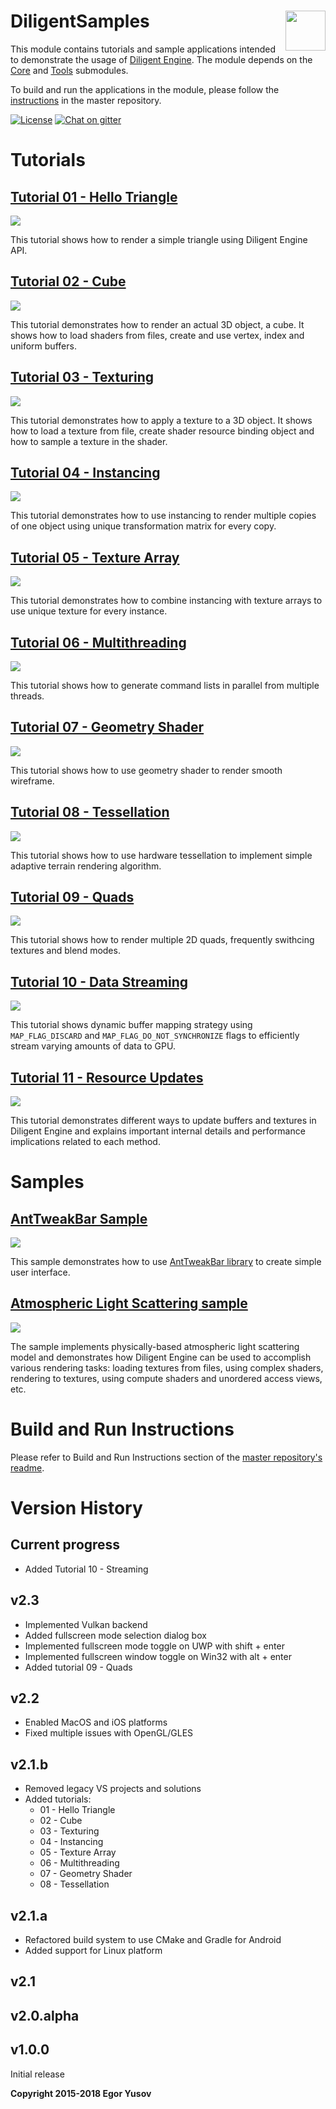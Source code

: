 # DiligentSamples <img src="https://github.com/DiligentGraphics/DiligentCore/blob/master/media/diligentgraphics-logo.png" height=64 align="right" valign="middle">


This module contains tutorials and sample applications intended to demonstrate the usage of [Diligent Engine](https://github.com/DiligentGraphics/DiligentEngine). The module depends on the [Core](https://github.com/DiligentGraphics/DiligentCore) and [Tools](https://github.com/DiligentGraphics/DiligentTools) submodules.

To build and run the applications in the module, please follow the [instructions](https://github.com/DiligentGraphics/DiligentEngine/blob/master/README.md) in the master repository.

[![License](https://img.shields.io/badge/License-Apache%202.0-blue.svg)](https://opensource.org/licenses/Apache-2.0)
[![Chat on gitter](https://badges.gitter.im/gitterHQ/gitter.png)](https://gitter.im/diligent-engine)


# Tutorials

## [Tutorial 01 - Hello Triangle](Tutorials/Tutorial01_HelloTriangle)

![](Tutorials/Tutorial01_HelloTriangle/Screenshot.png)

This tutorial shows how to render a simple triangle using Diligent Engine API.

## [Tutorial 02 - Cube](Tutorials/Tutorial02_Cube)

![](Tutorials/Tutorial02_Cube/Screenshot.png)

This tutorial demonstrates how to render an actual 3D object, a cube. It shows how to load shaders from files, create and use vertex, 
index and uniform buffers.

## [Tutorial 03 - Texturing](Tutorials/Tutorial03_Texturing)

![](Tutorials/Tutorial03_Texturing/Screenshot.png)

This tutorial demonstrates how to apply a texture to a 3D object. It shows how to load a texture from file, create shader resource
binding object and how to sample a texture in the shader.

## [Tutorial 04 - Instancing](Tutorials/Tutorial04_Instancing)

![](Tutorials/Tutorial04_Instancing/Screenshot.png)

This tutorial demonstrates how to use instancing to render multiple copies of one object
using unique transformation matrix for every copy.

## [Tutorial 05 - Texture Array](Tutorials/Tutorial05_TextureArray)

![](Tutorials/Tutorial05_TextureArray/Screenshot.png)

This tutorial demonstrates how to combine instancing with texture arrays to 
use unique texture for every instance.

## [Tutorial 06 - Multithreading](Tutorials/Tutorial06_Multithreading)

![](Tutorials/Tutorial06_Multithreading/Screenshot.png)

This tutorial shows how to generate command lists in parallel from multiple threads.

## [Tutorial 07 - Geometry Shader](Tutorials/Tutorial07_GeometryShader)

![](Tutorials/Tutorial07_GeometryShader/Screenshot.png)

This tutorial shows how to use geometry shader to render smooth wireframe.

## [Tutorial 08 - Tessellation](Tutorials/Tutorial08_Tessellation)

![](Tutorials/Tutorial08_Tessellation/Screenshot.png)

This tutorial shows how to use hardware tessellation to implement simple adaptive terrain 
rendering algorithm.

## [Tutorial 09 - Quads](Tutorials/Tutorial09_Quads)

![](Tutorials/Tutorial09_Quads/Screenshot.png)

This tutorial shows how to render multiple 2D quads, frequently swithcing textures and blend modes.


## [Tutorial 10 - Data Streaming](Tutorials/Tutorial10_DataStreaming)

![](Tutorials/Tutorial10_DataStreaming/Screenshot.png)

This tutorial shows dynamic buffer mapping strategy using `MAP_FLAG_DISCARD` and `MAP_FLAG_DO_NOT_SYNCHRONIZE`
flags to efficiently stream varying amounts of data to GPU.

## [Tutorial 11 - Resource Updates](Tutorials/Tutorial11_ResourceUpdates)

![](Tutorials/Tutorial11_ResourceUpdates/Screenshot.png)

This tutorial demonstrates different ways to update buffers and textures in Diligent Engine and explains 
important internal details and performance implications related to each method.


# Samples

## [AntTweakBar Sample](Samples/AntTweakBar)

![](Samples/AntTweakBar/Screenshot.png)

This sample demonstrates how to use [AntTweakBar library](http://anttweakbar.sourceforge.net/doc)
to create simple user interface. 

## [Atmospheric Light Scattering sample](Samples/Atmosphere)

![](Samples/Atmosphere/Screenshot.png)

The sample implements physically-based atmospheric light scattering model and demonstrates how 
Diligent Engine can be used to accomplish various rendering tasks: loading textures from files,
using complex shaders, rendering to textures, using compute shaders and unordered access views, etc.

# Build and Run Instructions

Please refer to Build and Run Instructions section of the
[master repository's readme](https://github.com/DiligentGraphics/DiligentEngine/blob/master/README.md#build-and-run-instructions).

# Version History

## Current progress

* Added Tutorial 10 - Streaming

## v2.3

* Implemented Vulkan backend
* Added fullscreen mode selection dialog box
* Implemented fullscreen mode toggle on UWP with shift + enter
* Implemented fullscreen window toggle on Win32 with alt + enter
* Added tutorial 09 - Quads

## v2.2

* Enabled MacOS and iOS platforms
* Fixed multiple issues with OpenGL/GLES

## v2.1.b

* Removed legacy VS projects and solutions
* Added tutorials:
  * 01 - Hello Triangle
  * 02 - Cube
  * 03 - Texturing
  * 04 - Instancing
  * 05 - Texture Array
  * 06 - Multithreading
  * 07 - Geometry Shader
  * 08 - Tessellation

## v2.1.a

* Refactored build system to use CMake and Gradle for Android
* Added support for Linux platform

## v2.1

## v2.0.alpha

## v1.0.0

Initial release


**Copyright 2015-2018 Egor Yusov**

